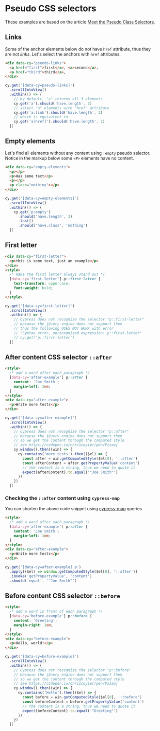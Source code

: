 # Pseudo CSS selectors

These examples are based on the article [Meet the Pseudo Class Selectors](https://css-tricks.com/pseudo-class-selectors/).

## Links

<!-- fiddle pseudo-selectors / links -->

Some of the anchor elements below do not have `href` attribute, thus they are not _links_. Let's select the anchors with `href` attributes.

```html
<div data-cy="pseudo-links">
  <a href="first">first</a>, <a>second</a>,
  <a href="third">third</a>,
</div>
```

```js
cy.get('[data-cy=pseudo-links]')
  .scrollIntoView()
  .within(() => {
    // by default, "a" returns all 3 elements
    cy.get('a').should('have.length', 3)
    // select "a" elements with "href" attribute
    cy.get('a:link').should('have.length', 2)
    // which is equivalent to
    cy.get('a[href]').should('have.length', 2)
  })
```

<!-- fiddle-end -->

## Empty elements

Let's find all elements without any content using `:empty` pseudo selector. Notice in the markup below some `<P>` elements have no content.

<!-- fiddle pseudo-selectors / empty elements -->

```html
<div data-cy="empty-elements">
  <p></p>
  <p>Has some text</p>
  <p></p>
  <p class="nothing"></p>
</div>
```

```js
cy.get('[data-cy=empty-elements]')
  .scrollIntoView()
  .within(() => {
    cy.get('p:empty')
      .should('have.length', 3)
      .last()
      .should('have.class', 'nothing')
  })
```

<!-- fiddle-end -->

## First letter

<!-- fiddle pseudo-selectors / first letter -->

```html
<div data-cy="first-letter">
  <p>this is some text, just an example</p>
</div>
<style>
  /* make the first letter always stand out */
  [data-cy='first-letter'] p::first-letter {
    text-transform: uppercase;
    font-weight: bold;
  }
</style>
```

```js
cy.get('[data-cy=first-letter]')
  .scrollIntoView()
  .within(() => {
    // Cypress does not recognize the selector "p::first-letter"
    // because the jQuery engine does not support them
    // thus the following DOES NOT WORK with error
    // "Syntax error, unrecognized expression: p::first-letter"
    // cy.get('p::first-letter')
  })
```

<!-- fiddle-end -->

## After content CSS selector `::after`

<!-- fiddle pseudo-selectors / after selector -->

```html
<style>
  /* add a word after each paragraph */
  [data-cy='after-example'] p::after {
    content: 'Joe Smith';
    margin-left: 1em;
  }
</style>
<div data-cy="after-example">
  <p>Write more tests</p>
</div>
```

```js
cy.get('[data-cy=after-example]')
  .scrollIntoView()
  .within(() => {
    // Cypress does not recognize the selector "p::after"
    // because the jQuery engine does not support them
    // so we get the content through the computed style
    // see https://codepen.io/chriscoyier/pen/Pzzawj
    cy.window().then((win) => {
      cy.contains('more tests').then(($el) => {
        const after = win.getComputedStyle($el[0], '::after')
        const afterContent = after.getPropertyValue('content')
        // the content is a string, thus we need to quote it
        expect(afterContent).to.equal('"Joe Smith"')
      })
    })
  })
```

<!-- fiddle-end -->

### Checking the `::after` content using `cypress-map`

You can shorten the above code snippet using [cypress-map](https://github.com/bahmutov/cypress-map) queries

<!-- fiddle pseudo-selectors / after selector using cypress-map -->

```html
<style>
  /* add a word after each paragraph */
  [data-cy='after-example'] p::after {
    content: 'Joe Smith';
    margin-left: 1em;
  }
</style>
<div data-cy="after-example">
  <p>Write more tests</p>
</div>
```

```js
cy.get('[data-cy=after-example] p')
  .apply(($el) => window.getComputedStyle($el[0], '::after'))
  .invoke('getPropertyValue', 'content')
  .should('equal', '"Joe Smith"')
```

<!-- fiddle-end -->

## Before content CSS selector `::before`

<!-- fiddle pseudo-selectors / before selector -->

```html
<style>
  /* add a word in front of each paragraph */
  [data-cy='before-example'] p::before {
    content: 'Greeting';
    margin-right: 1em;
  }
</style>
<div data-cy="before-example">
  <p>Hello, world!</p>
</div>
```

```js
cy.get('[data-cy=before-example]')
  .scrollIntoView()
  .within(() => {
    // Cypress does not recognize the selector "p::before"
    // because the jQuery engine does not support them
    // so we get the content through the computed style
    // see https://codepen.io/chriscoyier/pen/Pzzawj
    cy.window().then((win) => {
      cy.contains('Hello').then(($el) => {
        const before = win.getComputedStyle($el[0], '::before')
        const beforeContent = before.getPropertyValue('content')
        // the content is a string, thus we need to quote it
        expect(beforeContent).to.equal('"Greeting"')
      })
    })
  })
```

<!-- fiddle-end -->

